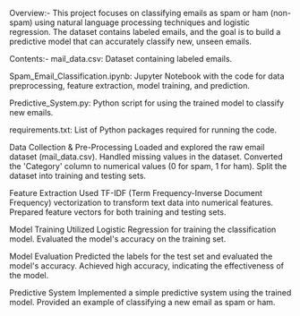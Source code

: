 Overview:-
This project focuses on classifying emails as spam or ham (non-spam) using natural language processing techniques and logistic regression. The dataset contains labeled emails, and the goal is to build a predictive model that can accurately classify new, unseen emails.

Contents:-
mail_data.csv: Dataset containing labeled emails.

Spam_Email_Classification.ipynb: Jupyter Notebook with the code for data preprocessing, feature extraction, model training, and prediction.

Predictive_System.py: Python script for using the trained model to classify new emails.

requirements.txt: List of Python packages required for running the code.

Data Collection & Pre-Processing
Loaded and explored the raw email dataset (mail_data.csv).
Handled missing values in the dataset.
Converted the 'Category' column to numerical values (0 for spam, 1 for ham).
Split the dataset into training and testing sets.

Feature Extraction
Used TF-IDF (Term Frequency-Inverse Document Frequency) vectorization to transform text data into numerical features.
Prepared feature vectors for both training and testing sets.

Model Training
Utilized Logistic Regression for training the classification model.
Evaluated the model's accuracy on the training set.

Model Evaluation
Predicted the labels for the test set and evaluated the model's accuracy.
Achieved high accuracy, indicating the effectiveness of the model.

Predictive System
Implemented a simple predictive system using the trained model.
Provided an example of classifying a new email as spam or ham.

